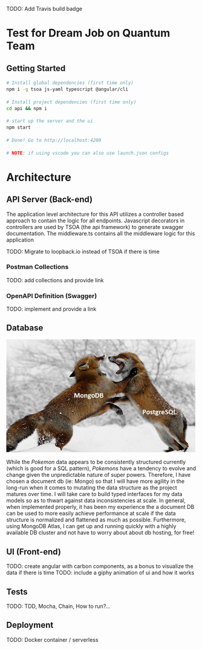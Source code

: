 TODO: Add Travis build badge

# Test for Dream Job on Quantum Team

## Getting Started
```bash
# Install global dependencies (first time only)
npm i -g tsoa js-yaml typescript @angular/cli

# Install project dependencies (first time only)
cd api && npm i 

# start up the server and the ui
npm start

# Done! Go to http://localhost:4200

# NOTE: if using vscode you can also use launch.json configs
```

# Architecture
## API Server (Back-end)
The application level architecture for this API utilizes a controller based approach to contain the logic for all endpoints. Javascript decorators in controllers are used by TSOA (the api framework) to generate swagger documentation. The middleware.ts contains all the middleware logic for this application 

TODO: Migrate to loopback.io instead of TSOA if there is time

### Postman Collections
TODO: add collections and provide link 

### OpenAPI Definition (Swagger)
TODO: implement and provide a link 

## Database
<img src="screenshots/dbBattle.jpg" width="500" />  

While the _Pokemon_ data appears to be consistently structured currently (which is good for a SQL pattern), _Pokemons_ have a tendency to evolve and change given the unpredictable nature of super powers. Therefore, I have chosen a document db (ie: Mongo) so that I will have more agility in the long-run when it comes to mutating the data structure as the project matures over time. I will take care to build typed interfaces for my data models so as to thwart against data inconsistencies at scale. In general, when implemented properly, it has been my experience the a document DB can be used to more easily achieve performance at scale if the data structure is normalized and flattened as much as possible. Furthermore, using MongoDB Atlas, I can get up and running quickly with a highly available DB cluster and not have to worry about about db hosting, for free!

## UI (Front-end)
TODO: create angular with carbon components, as a bonus to visualize the data if there is time
TODO: include a giphy animation of ui and how it works

## Tests
TODO: TDD, Mocha, Chain, How to run?...

## Deployment 
TODO: Docker container / serverless


